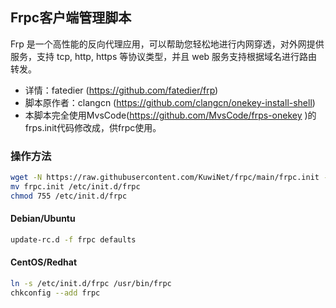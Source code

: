 ## Frpc客户端管理脚本
Frp 是一个高性能的反向代理应用，可以帮助您轻松地进行内网穿透，对外网提供服务，支持 tcp, http, https 等协议类型，并且 web 服务支持根据域名进行路由转发。

* 详情：fatedier (https://github.com/fatedier/frp)</br>
* 脚本原作者：clangcn (https://github.com/clangcn/onekey-install-shell)</br>
* 本脚本完全使用MvsCode(https://github.com/MvsCode/frps-onekey )的frps.init代码修改成，供frpc使用。

### 操作方法
~~~bash
wget -N https://raw.githubusercontent.com/KuwiNet/frpc/main/frpc.init -o ./frpc.init
mv frpc.init /etc/init.d/frpc
chmod 755 /etc/init.d/frpc
~~~
#### Debian/Ubuntu
~~~bash
update-rc.d -f frpc defaults
~~~
#### CentOS/Redhat
~~~bash
ln -s /etc/init.d/frpc /usr/bin/frpc
chkconfig --add frpc
~~~
